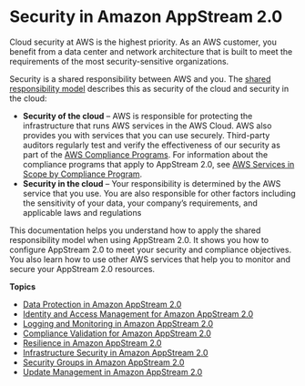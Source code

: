 # Security in Amazon AppStream 2\.0<a name="security"></a>

Cloud security at AWS is the highest priority\. As an AWS customer, you benefit from a data center and network architecture that is built to meet the requirements of the most security\-sensitive organizations\.

Security is a shared responsibility between AWS and you\. The [shared responsibility model](http://aws.amazon.com/compliance/shared-responsibility-model/) describes this as security of the cloud and security in the cloud:
+ **Security of the cloud** – AWS is responsible for protecting the infrastructure that runs AWS services in the AWS Cloud\. AWS also provides you with services that you can use securely\. Third\-party auditors regularly test and verify the effectiveness of our security as part of the [AWS Compliance Programs](http://aws.amazon.com/compliance/programs/)\. For information about the compliance programs that apply to AppStream 2\.0, see [AWS Services in Scope by Compliance Program](http://aws.amazon.com/compliance/services-in-scope/)\.
+ **Security in the cloud** – Your responsibility is determined by the AWS service that you use\. You are also responsible for other factors including the sensitivity of your data, your company’s requirements, and applicable laws and regulations 

This documentation helps you understand how to apply the shared responsibility model when using AppStream 2\.0\. It shows you how to configure AppStream 2\.0 to meet your security and compliance objectives\. You also learn how to use other AWS services that help you to monitor and secure your AppStream 2\.0 resources\.

**Topics**
+ [Data Protection in Amazon AppStream 2\.0](data-protection.md)
+ [Identity and Access Management for Amazon AppStream 2\.0](controlling-access.md)
+ [Logging and Monitoring in Amazon AppStream 2\.0](logging-monitoring-alerting.md)
+ [Compliance Validation for Amazon AppStream 2\.0](compliance-validation.md)
+ [Resilience in Amazon AppStream 2\.0](disaster-recovery-resiliency.md)
+ [Infrastructure Security in Amazon AppStream 2\.0](infrastructure-security.md)
+ [Security Groups in Amazon AppStream 2\.0](managing-network-security-groups.md)
+ [Update Management in Amazon AppStream 2\.0](update-management.md)